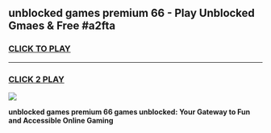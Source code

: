 
## unblocked games premium 66 - Play Unblocked Gmaes & Free #a2fta
<h3>
<a href="https://news.freeplayer.one?title=unblocked_games_premium_66&ref=24F">CLICK TO PLAY</a></h3>
<hr>

<h3>
<a href="https://news.freeplayer.one?title=unblocked_games_premium_66&ref=24F">CLICK 2 PLAY</a>
  
</h3>

<a href="https://news.freeplayer.one?title=unblocked_games_premium_66&ref=24F/"><img src="https://clearcache.store/games.png"></a>


**unblocked games premium 66 games unblocked: Your Gateway to Fun and Accessible Online Gaming**
